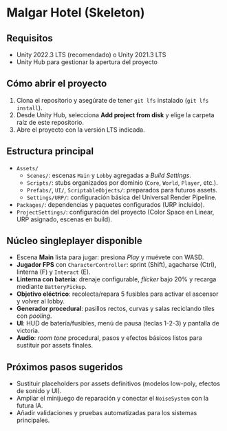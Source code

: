# Malgar Hotel (Skeleton)

## Requisitos
- Unity 2022.3 LTS (recomendado) o Unity 2021.3 LTS
- Unity Hub para gestionar la apertura del proyecto

## Cómo abrir el proyecto
1. Clona el repositorio y asegúrate de tener `git lfs` instalado (`git lfs install`).
2. Desde Unity Hub, selecciona **Add project from disk** y elige la carpeta raíz de este repositorio.
3. Abre el proyecto con la versión LTS indicada.

## Estructura principal
- `Assets/`
  - `Scenes/`: escenas `Main` y `Lobby` agregadas a *Build Settings*.
  - `Scripts/`: stubs organizados por dominio (`Core`, `World`, `Player`, etc.).
  - `Prefabs/`, `UI/`, `ScriptableObjects/`: preparados para futuros assets.
  - `Settings/URP/`: configuración básica del Universal Render Pipeline.
- `Packages/`: dependencias y paquetes configurados (URP incluido).
- `ProjectSettings/`: configuración del proyecto (Color Space en Linear, URP asignado, escenas en build).

## Núcleo singleplayer disponible
- Escena **Main** lista para jugar: presiona *Play* y muévete con WASD.
- **Jugador FPS** con `CharacterController`: sprint (Shift), agacharse (Ctrl), linterna (F) y `Interact` (E).
- **Linterna con batería**: drenaje configurable, *flicker* bajo 20% y recarga mediante `BatteryPickup`.
- **Objetivo eléctrico**: recolecta/repara 5 fusibles para activar el ascensor y volver al lobby.
- **Generador procedural**: pasillos rectos, curvas y salas reciclando tiles con *pooling*.
- **UI**: HUD de batería/fusibles, menú de pausa (teclas 1-2-3) y pantalla de victoria.
- **Audio**: *room tone* procedural, pasos y efectos básicos listos para sustituir por assets finales.

## Próximos pasos sugeridos
- Sustituir placeholders por assets definitivos (modelos low-poly, efectos de sonido y UI).
- Ampliar el minijuego de reparación y conectar el `NoiseSystem` con la futura IA.
- Añadir validaciones y pruebas automatizadas para los sistemas principales.
